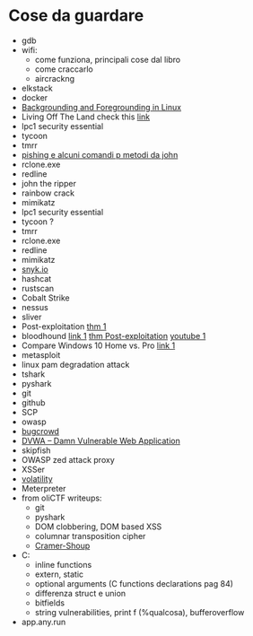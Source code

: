 # Cose da guardare
- gdb
- wifi:
  - come funziona, principali cose dal libro
  - come craccarlo
  - aircrackng
- elkstack
- docker
- [Backgrounding and Foregrounding in Linux](#backgrounding-and-foregrounding-in-linux)
- Living Off The Land check this [link](https://lolbas-project.github.io/)
- lpc1 security essential
- tycoon
- tmrr
- [pishing e alcuni comandi p metodi da john](#phising)
- rclone.exe
- redline
- john the ripper
- rainbow crack
- mimikatz
- lpc1 security essential
- tycoon ?
- tmrr
- rclone.exe
- redline
- mimikatz
- [snyk.io](https://snyk.io/)
- hashcat
- rustscan
- Cobalt Strike
- nessus
- sliver
- Post-exploitation [thm 1](https://tryhackme.com/room/postexploit)
- bloodhound [link 1](https://www.pentestpartners.com/security-blog/bloodhound-walkthrough-a-tool-for-many-tradecrafts/)  [thm Post-exploitation](https://tryhackme.com/room/postexploit) [youtube 1](https://youtu.be/sGO4F23Xik4)
- Compare Windows 10 Home vs. Pro [link 1](https://www.microsoft.com/en-us/windows/compare-windows-10-home-vs-pro)
- metasploit
- linux pam degradation attack
- tshark
- pyshark
- git
- github
- SCP
- owasp
- [bugcrowd](#bug-bounty)
- [DVWA – Damn Vulnerable Web Application](https://www.homelab.it/index.php/2015/12/24/dvwa-damn-vulnerable-web-application/)
- skipfish
- OWASP zed attack proxy
- XSSer
- [volatility](https://github.com/volatilityfoundation/volatility)
- Meterpreter
- from oliCTF writeups:
  - git
  - pyshark
  - DOM clobbering, DOM based XSS
  - columnar transposition cipher
  - [Cramer-Shoup](https://en.wikipedia.org/wiki/Cramer%E2%80%93Shoup_cryptosystem)
- C:
  - inline functions
  - extern, static
  - optional arguments (C functions declarations pag 84)
  - differenza struct e union
  - bitfields
  - string vulnerabilities, print f (%qualcosa), bufferoverflow
- app.any.run

